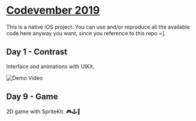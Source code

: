 # [Codevember 2019](http://codevember.xyz)

This is a native iOS project. You can use and/or reproduce all the available code here anyway you want, since you reference to this repo =].

## Day 1 - Contrast

Interface and animations with UIKit.

![Demo Video](https://www.linkedin.com/posts/renan-germano_codevember-contrast-day1-activity-6598731687042134016-a5Ao)

## Day 9 - Game

2D game with SpriteKit. 🎮🕹👾

